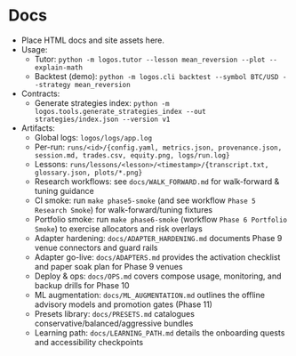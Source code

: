 # Docs

- Place HTML docs and site assets here.
- Usage:
  - Tutor: `python -m logos.tutor --lesson mean_reversion --plot --explain-math`
  - Backtest (demo): `python -m logos.cli backtest --symbol BTC/USD --strategy mean_reversion`
- Contracts:
  - Generate strategies index: `python -m logos.tools.generate_strategies_index --out strategies/index.json --version v1`
- Artifacts:
  - Global logs: `logos/logs/app.log`
  - Per-run: `runs/<id>/{config.yaml, metrics.json, provenance.json, session.md, trades.csv, equity.png, logs/run.log}`
  - Lessons: `runs/lessons/<lesson>/<timestamp>/{transcript.txt, glossary.json, plots/*.png}`
  - Research workflows: see `docs/WALK_FORWARD.md` for walk-forward & tuning guidance
  - CI smoke: run `make phase5-smoke` (and see workflow `Phase 5 Research Smoke`) for walk-forward/tuning fixtures
  - Portfolio smoke: run `make phase6-smoke` (workflow `Phase 6 Portfolio Smoke`) to exercise allocators and risk overlays
  - Adapter hardening: `docs/ADAPTER_HARDENING.md` documents Phase 9 venue connectors and guard rails
  - Adapter go-live: `docs/ADAPTERS.md` provides the activation checklist and paper soak plan for Phase 9 venues
  - Deploy & ops: `docs/OPS.md` covers compose usage, monitoring, and backup drills for Phase 10
  - ML augmentation: `docs/ML_AUGMENTATION.md` outlines the offline advisory models and promotion gates (Phase 11)
  - Presets library: `docs/PRESETS.md` catalogues conservative/balanced/aggressive bundles
  - Learning path: `docs/LEARNING_PATH.md` details the onboarding quests and accessibility checkpoints
